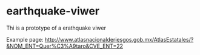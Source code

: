 # earthquake-viwer
Thi is a prototype of a erathquake viwer


Example page: http://www.atlasnacionalderiesgos.gob.mx/AtlasEstatales/?&NOM_ENT=Quer%C3%A9taro&CVE_ENT=22